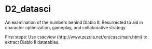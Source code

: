# D2_datasci
An examination of the numbers behind Diablo II: Resurrected to aid in character optimization, gameplay, and collaborative strategy

First steps: Use csacview (http://www.zezula.net/en/casc/main.html) to extract Diablo II datatables.
